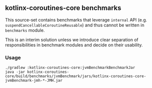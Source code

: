 ## kotlinx-coroutines-core benchmarks

This source-set contains benchmarks that leverage `internal` API (e.g. `suspendCancellableCoroutineReusable`)
and thus cannot be written in `benchmarks` module.

This is an interim solution unless we introduce clear separation of responsibilities in benchmark modules
and decide on their usability.


### Usage

```
./gradlew :kotlinx-coroutines-core:jvmBenchmarkBenchmarkJar
java -jar kotlinx-coroutines-core/build/benchmarks/jvmBenchmark/jars/kotlinx-coroutines-core-jvmBenchmark-jmh-*-JMH.jar
```
